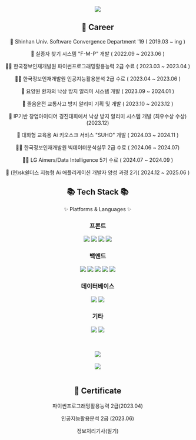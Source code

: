 <div align=center>
		<img src="https://capsule-render.vercel.app/api?type=waving&color=auto&height=200&section=header&text=TaeGi%20Github!&fontSize=70" />	

</div>

<div align=center><h2>🧑 Career</h2>


🏫 Shinhan Univ. Software Convergence Department '19 ( 2019.03 ~ ing )

🏫 실종자 찾기 시스템 "F-M-P" 개발 ( 2022.09 ~ 2023.06 )

👨‍🎓 한국정보인재개발원 파이썬프로그래밍활용능력 2급 수료 ( 2023.03 ~ 2023.04 )

👨‍🎓 한국정보인재개발원 인공지능활용분석 2급 수료 ( 2023.04 ~ 2023.06 )

🏫 요양원 환자의 낙상 방지 알리미 시스템 개발 ( 2023.09 ~ 2024.01 )

🏫 졸음운전 교통사고 방지 알리미 기획 및 개발 ( 2023.10 ~ 2023.12 )

🥉 IP기반 창업아이디어 경진대회에서 낙상 방지 알리미 시스템 개발 (최우수상 수상) (2023.12)

🏫 대화형 교육용 Ai 키오스크 서비스 "SUHO" 개발 ( 2024.03 ~ 2024.11 )

👨‍🎓 한국정보인재개발원 빅데이터분석실무 2급 수료 ( 2024.06 ~ 2024.07)

👨‍🎓 LG Aimers/Data Intelligence 5기 수료 ( 2024.07 ~ 2024.09 )



👜 (현)sk쉴더스 지능형 Ai 애플리케이션 개발자 양성 과정 2기( 2024.12 ~ 2025.06 )

</div> 
<div align=center>
	<h2>📚 Tech Stack 📚</h2>
	<p>✨ Platforms & Languages ✨</p>
</div>
<div align="center">
<h3>프론트</h3>
<img src="https://img.shields.io/badge/HTML5-E34F26?style=for-the-badge&logo=html5&logoColor=white"> 
<img src="https://img.shields.io/badge/CSS3-1572B6?style=for-the-badge&logo=css3&logoColor=white"> 
<img src="https://img.shields.io/badge/JavaScript-F7DF1E?style=for-the-badge&logo=javascript&logoColor=black"> 
<img src="https://img.shields.io/badge/React-%2361DAFB?style=for-the-badge&logo=React&logoColor=white">

<br>
<h3>백엔드</h3>
<img src="https://img.shields.io/badge/Python-3776AB?style=for-the-badge&logo=python&logoColor=white">
<img src="https://img.shields.io/badge/Flask-000000?style=for-the-badge&logo=flask&logoColor=white">
<img src="https://img.shields.io/badge/Django-092E20?style=for-the-badge&logo=django&logoColor=white">
<img src="https://img.shields.io/badge/Java-007396?style=for-the-badge&logo=java&logoColor=white">
<img src="https://img.shields.io/badge/Spring_Boot-6DB33F?style=for-the-badge&logo=springboot&logoColor=white">

<br>
<h3>데이터베이스</h3>
<img src="https://img.shields.io/badge/MySQL-4479A1?style=for-the-badge&logo=mysql&logoColor=white">
<img src="https://img.shields.io/badge/MS_SQL-CC2927?style=for-the-badge&logo=microsoftsqlserver&logoColor=white">

<br>
<h3>기타</h3>
<img src="https://img.shields.io/badge/AWS-232F3E?style=for-the-badge&logo=amazonaws&logoColor=white">
<img src="https://img.shields.io/badge/Docker-2496ED?style=for-the-badge&logo=docker&logoColor=white">

<br><br>
<img src="https://github-readme-stats.vercel.app/api/top-langs/?username=Kimtaegi4612&layout=compact"><br><br>
<img src="https://github-readme-stats.vercel.app/api?username=Kimtaegi4612&show_icons=true"><br><br>

 
<div align=center><h2>📑 Certificate </h2>

파이썬프로그래밍활용능력 2급(2023.04)

인공지능활용분석 2급 (2023.06)

정보처리기사(필기)

</div>

